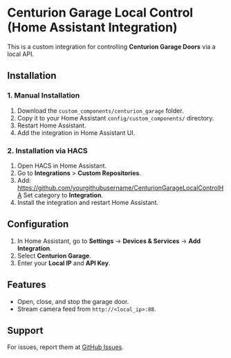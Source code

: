 # Centurion Garage Local Control (Home Assistant Integration)

This is a custom integration for controlling **Centurion Garage Doors** via a local API.

## Installation

### 1. Manual Installation
1. Download the `custom_components/centurion_garage` folder.
2. Copy it to your Home Assistant `config/custom_components/` directory.
3. Restart Home Assistant.
4. Add the integration in Home Assistant UI.

### 2. Installation via HACS
1. Open HACS in Home Assistant.
2. Go to **Integrations** > **Custom Repositories**.
3. Add: https://github.com/yourgithubusername/CenturionGarageLocalControlHA
Set category to **Integration**.
4. Install the integration and restart Home Assistant.

## Configuration
1. In Home Assistant, go to **Settings** → **Devices & Services** → **Add Integration**.
2. Select **Centurion Garage**.
3. Enter your **Local IP** and **API Key**.

## Features
- Open, close, and stop the garage door.
- Stream camera feed from `http://<local_ip>:88`.

## Support
For issues, report them at [GitHub Issues](https://github.com/JalviAnkur/CenturionGarageLocalControlHA/issues).
